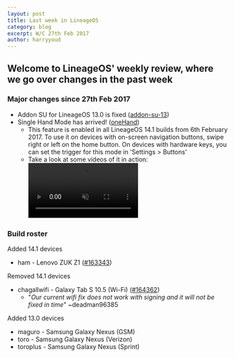 ```yaml
---
layout: post
title: Last week in LineageOS
category: blog
excerpt: W/C 27th Feb 2017
author: harryyoud
---
```


## Welcome to LineageOS' weekly review, where we go over changes in the past week

### Major changes since 27th Feb 2017
* Addon SU for LineageOS 13.0 is fixed ([addon-su-13](https://review.lineageos.org/#/q/topic:addon-su-13+(status:open+OR+status:merged)))
* Single Hand Mode has arrived! ([oneHand](https://review.lineageos.org/#/q/status:merged+branch:cm-14.1+topic:oneHand))
    * This feature is enabled in all LineageOS 14.1 builds from 6th February 2017. To use it on devices with on-screen navigation buttons, swipe right or left on the home button. On devices with hardware keys, you can set the trigger for this mode in 'Settings > Buttons'
    * Take a look at some videos of it in action:
      <video class="center-block" width="250" src="{{site.baseurl}}/images/2017-03-06/onehand-navbar.mp4" autoplay loop muted></video>

### Build roster

Added 14.1 devices

* ham - Lenovo ZUK Z1 ([#163343](https://review.lineageos.org/#/c/163343/))

Removed 14.1 devices

* chagallwifi - Galaxy Tab S 10.5 (Wi-Fi) ([#164362](https://review.lineageos.org/#/c/164362/))
    * "_Our current wifi fix does not work with signing and it will not be fixed in time_" ~deadman96385

Added 13.0 devices

* maguro - Samsung Galaxy Nexus (GSM)
* toro - Samsung Galaxy Nexus (Verizon)
* toroplus - Samsung Galaxy Nexus (Sprint)
